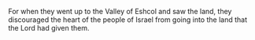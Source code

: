 For when they went up to the Valley of Eshcol and saw the land, they discouraged the heart of the people of Israel from going into the land that the Lord had given them.
